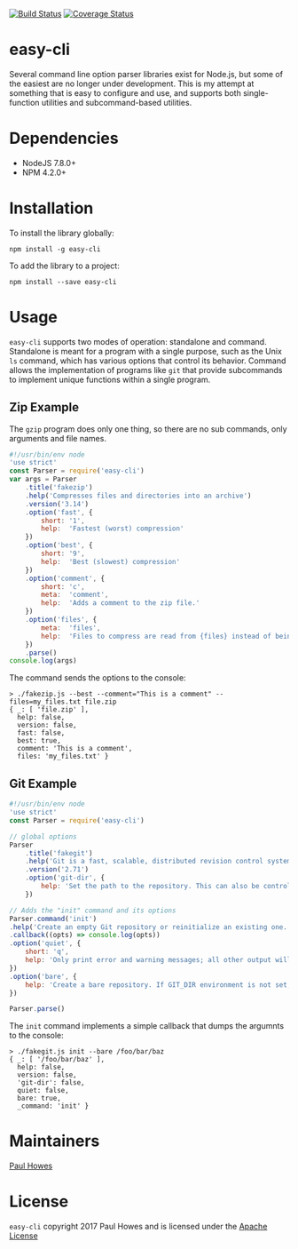 [![Build Status](https://travis-ci.org/PaulHowes/easy-cli.svg?branch=master)](https://travis-ci.org/PaulHowes/easy-cli)
[![Coverage Status](https://coveralls.io/repos/github/PaulHowes/easy-cli/badge.svg?branch=master)](https://coveralls.io/github/PaulHowes/easy-cli?branch=master)

# easy-cli

Several command line option parser libraries exist for Node.js, but some of the easiest are no longer under development. This is my attempt at something that is easy to configure and use, and supports both single-function utilities and subcommand-based utilities.

# Dependencies

* NodeJS 7.8.0+
* NPM 4.2.0+

# Installation

To install the library globally:

    npm install -g easy-cli

To add the library to a project:

    npm install --save easy-cli

# Usage

`easy-cli` supports two modes of operation: standalone and command. Standalone is meant for a program with a single purpose, such as the Unix `ls` command, which has various options that control its behavior. Command allows the implementation of programs like `git` that provide subcommands to implement unique functions within a single program.

## Zip Example

The `gzip` program does only one thing, so there are no sub commands, only arguments and file names.

```javascript
#!/usr/bin/env node
'use strict'
const Parser = require('easy-cli')
var args = Parser
    .title('fakezip')
    .help('Compresses files and directories into an archive')
    .version('3.14')
    .option('fast', {
        short: '1',
        help:  'Fastest (worst) compression'
    })
    .option('best', {
        short: '9',
        help:  'Best (slowest) compression'
    })
    .option('comment', {
        short: 'c',
        meta:  'comment',
        help:  'Adds a comment to the zip file.'
    })
    .option('files', {
        meta:  'files',
        help:  'Files to compress are read from {files} instead of being listed on the command line.'
    })
    .parse()
console.log(args)
```

The command sends the options to the console:

```
> ./fakezip.js --best --comment="This is a comment" --files=my_files.txt file.zip
{ _: [ 'file.zip' ],
  help: false,
  version: false,
  fast: false,
  best: true,
  comment: 'This is a comment',
  files: 'my_files.txt' }
```

## Git Example

```javascript
#!/usr/bin/env node
'use strict'
const Parser = require('easy-cli')

// global options
Parser
    .title('fakegit')
    .help('Git is a fast, scalable, distributed revision control system with an unusually rich command set that provides both high-level operations and full access to internals.')
    .version('2.71')
    .option('git-dir', {
        help: 'Set the path to the repository. This can also be controlled by setting the GIT_DIR environment variable. It can be an absolute path or relative path to current working directory.'
    })

// Adds the "init" command and its options
Parser.command('init')
.help('Create an empty Git repository or reinitialize an existing one. This command must be executed at the top-level directory of what will become the Git repository.')
.callback((opts) => console.log(opts))
.option('quiet', {
    short: 'q',
    help: 'Only print error and warning messages; all other output will be suppressed.'
})
.option('bare', {
    help: 'Create a bare repository. If GIT_DIR environment is not set, it is set to the current working directory.'
})

Parser.parse()
```

The `init` command implements a simple callback that dumps the argumnts to the console:

```
> ./fakegit.js init --bare /foo/bar/baz
{ _: [ '/foo/bar/baz' ],
  help: false,
  version: false,
  'git-dir': false,
  quiet: false,
  bare: true,
  _command: 'init' }
```

# Maintainers

[Paul Howes](http://github.com/PaulHowes/)

# License

`easy-cli` copyright 2017 Paul Howes and is licensed under the
[Apache License](https://github.com/PaulHowes/easy-cli/master/blob/LICENSE)
